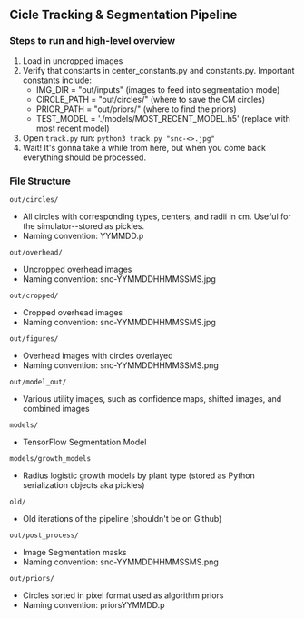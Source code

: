 ## Cicle Tracking & Segmentation Pipeline

### Steps to run and high-level overview

1. Load in uncropped images
3. Verify that constants in center_constants.py and constants.py. Important constants include:
    - IMG_DIR = "out/inputs" (images to feed into segmentation mode)
    - CIRCLE_PATH = "out/circles/" (where to save the CM circles)
    - PRIOR_PATH = "out/priors/" (where to find the priors)
    - TEST_MODEL = './models/MOST_RECENT_MODEL.h5' (replace with most recent model)
4. Open ```track.py``` run: ```python3 track.py "snc-<>.jpg" ```
5. Wait! It's gonna take a while from here, but when you come back everything should be processed.

### File Structure

``` out/circles/ ```
- All circles with corresponding types, centers, and radii in cm. Useful for the simulator--stored as pickles.
- Naming convention: YYMMDD.p

``` out/overhead/ ```
- Uncropped overhead images
- Naming convention: snc-YYMMDDHHMMSSMS.jpg

``` out/cropped/ ```
- Cropped overhead images
- Naming convention: snc-YYMMDDHHMMSSMS.jpg

``` out/figures/ ```
- Overhead images with circles overlayed
- Naming convention: snc-YYMMDDHHMMSSMS.png

``` out/model_out/ ```
- Various utility images, such as confidence maps, shifted images, and combined images

``` models/ ```
- TensorFlow Segmentation Model

``` models/growth_models ```
- Radius logistic growth models by plant type (stored as Python serialization objects aka pickles)

``` old/ ```
- Old iterations of the pipeline (shouldn't be on Github)

``` out/post_process/ ```
- Image Segmentation masks
- Naming convention: snc-YYMMDDHHMMSSMS.png

``` out/priors/ ```
- Circles sorted in pixel format used as algorithm priors
- Naming convention: priorsYYMMDD.p
